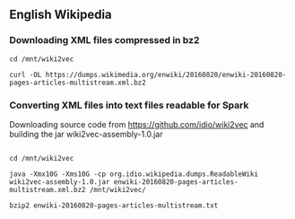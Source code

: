 ## English Wikipedia

### Downloading XML files compressed in bz2

~~~
cd /mnt/wiki2vec

curl -OL https://dumps.wikimedia.org/enwiki/20160820/enwiki-20160820-pages-articles-multistream.xml.bz2
~~~


### Converting XML files into text files readable for Spark

Downloading source code from https://github.com/idio/wiki2vec and building the jar wiki2vec-assembly-1.0.jar

~~~

cd /mnt/wiki2vec

java -Xmx10G -Xms10G -cp org.idio.wikipedia.dumps.ReadableWiki wiki2vec-assembly-1.0.jar enwiki-20160820-pages-articles-multistream.xml.bz2 /mnt/wiki2vec/

bzip2 enwiki-20160820-pages-articles-multistream.txt

~~~
